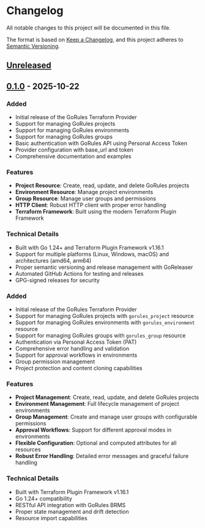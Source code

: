 # Changelog

All notable changes to this project will be documented in this file.

The format is based on [Keep a Changelog](https://keepachangelog.com/en/1.0.0/),
and this project adheres to [Semantic Versioning](https://semver.org/spec/v2.0.0.html).

## [Unreleased]

## [0.1.0] - 2025-10-22

### Added
- Initial release of the GoRules Terraform Provider
- Support for managing GoRules projects
- Support for managing GoRules environments  
- Support for managing GoRules groups
- Basic authentication with GoRules API using Personal Access Token
- Provider configuration with base_url and token
- Comprehensive documentation and examples

### Features
- **Project Resource**: Create, read, update, and delete GoRules projects
- **Environment Resource**: Manage project environments
- **Group Resource**: Manage user groups and permissions
- **HTTP Client**: Robust HTTP client with proper error handling
- **Terraform Framework**: Built using the modern Terraform Plugin Framework

### Technical Details
- Built with Go 1.24+ and Terraform Plugin Framework v1.16.1
- Support for multiple platforms (Linux, Windows, macOS) and architectures (amd64, arm64)
- Proper semantic versioning and release management with GoReleaser
- Automated GitHub Actions for testing and releases
- GPG-signed releases for security

### Added
- Initial release of the GoRules Terraform Provider
- Support for managing GoRules projects with `gorules_project` resource
- Support for managing GoRules environments with `gorules_environment` resource  
- Support for managing GoRules groups with `gorules_group` resource
- Authentication via Personal Access Token (PAT)
- Comprehensive error handling and validation
- Support for approval workflows in environments
- Group permission management
- Project protection and content cloning capabilities

### Features
- **Project Management**: Create, read, update, and delete GoRules projects
- **Environment Management**: Full lifecycle management of project environments
- **Group Management**: Create and manage user groups with configurable permissions
- **Approval Workflows**: Support for different approval modes in environments
- **Flexible Configuration**: Optional and computed attributes for all resources
- **Robust Error Handling**: Detailed error messages and graceful failure handling

### Technical Details
- Built with Terraform Plugin Framework v1.16.1
- Go 1.24+ compatibility
- RESTful API integration with GoRules BRMS
- Proper state management and drift detection
- Resource import capabilities

[Unreleased]: https://github.com/andredelgadoruiz/terraform-provider-gorules/compare/v0.1.0...HEAD
[0.1.0]: https://github.com/andredelgadoruiz/terraform-provider-gorules/releases/tag/v0.1.0
